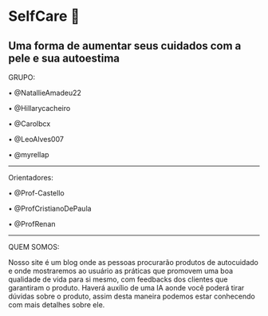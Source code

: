 # SelfCare 👄
Uma forma de aumentar seus cuidados com a pele e sua autoestima 
-----------------------------------------------------------------------------------------------------------------------------------------------------------------
  GRUPO:
  
• @NatallieAmadeu22

• @Hillarycacheiro

• @Carolbcx

• @LeoAlves007

• @myrellap



-----------------------------------------------------------------------------------------------------------------------------------------------------------------
  Orientadores:
  
• @Prof-Castello

• @ProfCristianoDePaula

• @ProfRenan

-----------------------------------------------------------------------------------------------------------------------------------------------------------------
  QUEM SOMOS:
  
 Nosso site é um blog onde as pessoas procurarão produtos de autocuidado e onde mostraremos ao usuário as práticas que promovem uma boa qualidade de vida para si mesmo, com feedbacks dos clientes que garantiram o produto. Haverá auxílio de uma IA aonde você poderá tirar dúvidas sobre o produto, assim desta maneira podemos estar conhecendo com mais detalhes sobre ele.



